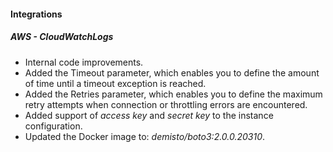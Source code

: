 
#### Integrations
##### AWS - CloudWatchLogs
- Internal code improvements.
- Added the Timeout parameter, which enables you to define the amount of time until a timeout exception is reached.
- Added the Retries parameter, which enables you to define the maximum retry attempts when connection or throttling errors
    are encountered.
- Added support of *access key* and *secret key* to the instance configuration.
- Updated the Docker image to: *demisto/boto3:2.0.0.20310*.
